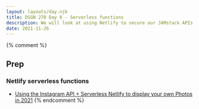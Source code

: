 ```yaml
---
layout: layouts/day.njk
title: DSGN 270 Day 6 - Serverless functions
description: We will look at using Netlify to secure our JAMstack APIs.
date: 2021-11-26
---
```



{% comment %}
## Prep
### Netlify serverless functions
- [Using the Instagram API + Serverless Netlify to display your own Photos in 2021](https://harrisonkolor.medium.com/using-the-instagram-api-serverless-netlify-to-display-your-own-photos-in-2021-7923014522d0)
{% endcomment %}